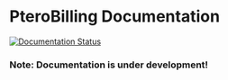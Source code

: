 # PteroBilling Documentation
[![Documentation Status](https://readthedocs.org/projects/pterobilling/badge/?version=latest)](https://pterobilling.readthedocs.io/en/latest/?badge=latest)

### Note: Documentation is under development!
